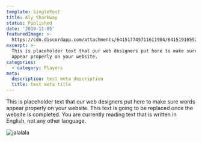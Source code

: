 ```yaml
---
template: SinglePost
title: Aly Sharkway
status: Published
date: '2019-11-05'
featuredImage: >-
  https://cdn.discordapp.com/attachments/641517745711611904/641519105526071306/DSC_0359.JPG
excerpt: >-
  This is placeholder text that our web designers put here to make sure words
  appear properly on your website.
categories:
  - category: Players
meta:
  description: test meta description
  title: test meta title
---
```


This is placeholder text that our web designers put here to make sure words appear properly on your website. This text is going to be replaced once the website is completed. You are currently reading text that is written in English, not any other language.

![jalalala](https://ucarecdn.com/59d8de4a-77f1-436d-b471-7f2df760ec6e/ 'stest')
